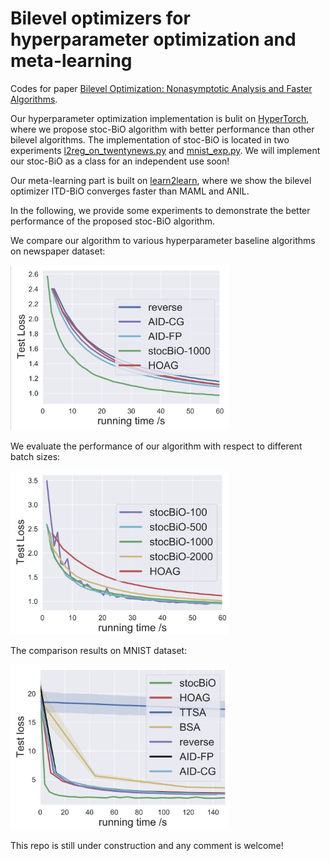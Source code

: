 # Bilevel optimizers for hyperparameter optimization and meta-learning
Codes for paper [Bilevel Optimization: Nonasymptotic Analysis and Faster Algorithms](https://arxiv.org/pdf/2010.07962.pdf).

Our hyperparameter optimization implementation is bulit on [HyperTorch](https://github.com/prolearner/hypertorch), where we propose stoc-BiO algorithm with better performance than other bilevel algorithms.
The implementation of stoc-BiO is located in two experiments [l2reg_on_twentynews.py](https://github.com/JunjieYang97/StocBio_hp/tree/master/experimental/l2reg_on_twentynews.py) and [mnist_exp.py](https://github.com/JunjieYang97/StocBio_hp/tree/master/experimental/mnist_exp.py). We will implement our stoc-BiO as a class for an independent use soon!  

Our meta-learning part is built on [learn2learn](https://github.com/learnables/learn2learn), where we show the bilevel optimizer ITD-BiO converges faster than MAML and ANIL.

In the following, we provide some experiments to demonstrate the better performance of the proposed stoc-BiO algorithm. 

We compare our algorithm to various hyperparameter baseline algorithms on newspaper dataset:

<img src="./results/test_loss_alg.png" width="350">

We evaluate the performance of our algorithm with respect to different batch sizes:

<img src="./results/test_loss_batch.png" width="350">

The comparison results on MNIST dataset:

<img src="./results/test_loss_mnist.png" width="350">

This repo is still under construction and any comment is welcome! 
